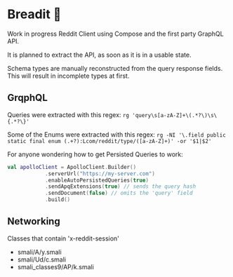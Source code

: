 # Breadit 🍞

Work in progress Reddit Client using Compose and the first party GraphQL API.

It is planned to extract the API, as soon as it is in a usable state.

Schema types are manually reconstructed from the query response fields. This will result in incomplete types at first.

## GrqphQL

Queries were extracted with this regex: 
`rg 'query\s[a-zA-Z]+\(.*?\)\s\{.*?\}'`

Some of the Enums were extracted with this regex:
`rg -NI '\.field public static final enum (.+?):Lcom/reddit/type/([a-zA-Z]+)' -or '$1|$2'`

For anyone wondering how to get Persisted Queries to work:
```kotlin
val apolloClient = ApolloClient.Builder()
            .serverUrl("https://my-server.com")
            .enableAutoPersistedQueries(true)
            .sendApqExtensions(true) // sends the query hash
            .sendDocument(false) // omits the 'query' field
            .build()
```

## Networking

Classes that contain 'x-reddit-session'
- smali/A/y.smali
- smali/Ud/c.smali
- smali_classes9/AP/k.smali
